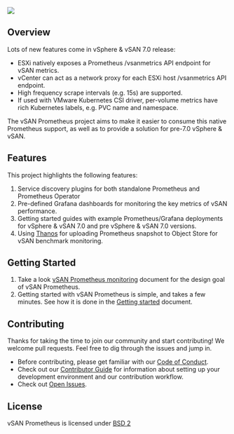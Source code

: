 [<img src="https://s-a.github.io/license/img/bsd-2-clause.svg" />](https://github.com/vmware/vsan-integration-for-prometheus/blob/master/LICENSE)

## Overview

Lots of new features come in vSphere & vSAN 7.0 release:
* ESXi natively exposes a Prometheus /vsanmetrics API endpoint for vSAN metrics.
* vCenter can act as a network proxy for each ESXi host /vsanmetrics API endpoint.
* High frequency scrape intervals (e.g. 15s) are supported.
* If used with VMware Kubernetes CSI driver, per-volume metrics have rich Kubernetes labels, e.g. PVC name and namespace.

The vSAN Prometheus project aims to make it easier to consume this native Prometheus support, as well as to provide a solution for pre-7.0 vSphere & vSAN.

## Features
This project highlights the following features:
1. Service discovery plugins for both standalone Prometheus and Prometheus Operator
2. Pre-defined Grafana dashboards for monitoring the key metrics of vSAN performance.
1. Getting started guides with example Prometheus/Grafana deployments for vSphere & vSAN 7.0 and pre vSphere & vSAN 7.0 versions.
4. Using [Thanos](https://github.com/thanos-io/thanos) for uploading Prometheus snapshot to Object Store for vSAN benchmark monitoring.    

## Getting Started
1. Take a look [vSAN Prometheus monitoring](./docs/vsan-prometheus-architecture.md) document for the design goal of vSAN Prometheus.
2. Getting started with vSAN Prometheus is simple, and takes a few minutes.
See how it is done in the [Getting started](./docs/getting-started.md) document.

## Contributing
Thanks for taking the time to join our community and start contributing! We welcome pull requests.
Feel free to dig through the issues and jump in.
* Before contributing, please get familiar with our
[Code of Conduct](CODE_OF_CONDUCT.md).
* Check out our [Contributor Guide](./docs/development.md) for information
about setting up your development environment and our contribution workflow.
* Check out [Open Issues](https://github.com/vmware/vsan-integration-for-prometheus/issues).

## License
vSAN Prometheus is licensed under [BSD 2](./LICENSE)